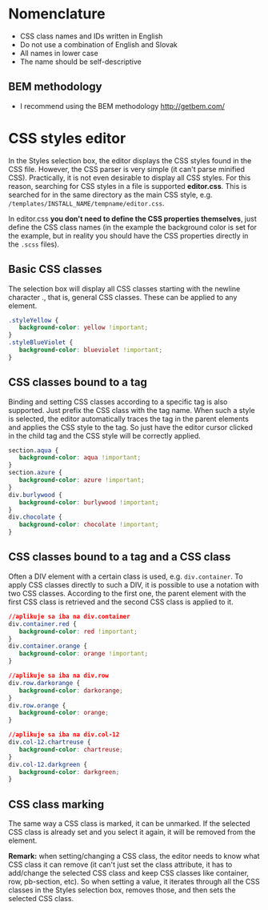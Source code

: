 # Nomenclature

- CSS class names and IDs written in English
- Do not use a combination of English and Slovak
- All names in lower case
- The name should be self-descriptive

## BEM methodology

- I recommend using the BEM methodology http://getbem.com/

# CSS styles editor

In the Styles selection box, the editor displays the CSS styles found in the CSS file. However, the CSS parser is very simple (it can't parse minified CSS). Practically, it is not even desirable to display all CSS styles. For this reason, searching for CSS styles in a file is supported **editor.css**. This is searched for in the same directory as the main CSS style, e.g. `/templates/INSTALL_NAME/tempname/editor.css`.

In editor.css **you don't need to define the CSS properties themselves**, just define the CSS class names (in the example the background color is set for the example, but in reality you should have the CSS properties directly in the `.scss` files).

## Basic CSS classes

The selection box will display all CSS classes starting with the newline character ., that is, general CSS classes. These can be applied to any element.

```css
.styleYellow {
   background-color: yellow !important;
}
.styleBlueViolet {
   background-color: blueviolet !important;
}
```

## CSS classes bound to a tag

Binding and setting CSS classes according to a specific tag is also supported. Just prefix the CSS class with the tag name. When such a style is selected, the editor automatically traces the tag in the parent elements and applies the CSS style to the tag. So just have the editor cursor clicked in the child tag and the CSS style will be correctly applied.

```css
section.aqua {
   background-color: aqua !important;
}
section.azure {
   background-color: azure !important;
}
div.burlywood {
   background-color: burlywood !important;
}
div.chocolate {
   background-color: chocolate !important;
}
```

## CSS classes bound to a tag and a CSS class

Often a DIV element with a certain class is used, e.g. `div.container`. To apply CSS classes directly to such a DIV, it is possible to use a notation with two CSS classes. According to the first one, the parent element with the first CSS class is retrieved and the second CSS class is applied to it.

```css
//aplikuje sa iba na div.container
div.container.red {
   background-color: red !important;
}
div.container.orange {
   background-color: orange !important;
}

//aplikuje sa iba na div.row
div.row.darkorange {
   background-color: darkorange;
}
div.row.orange {
   background-color: orange;
}

//aplikuje sa iba na div.col-12
div.col-12.chartreuse {
   background-color: chartreuse;
}
div.col-12.darkgreen {
   background-color: darkgreen;
}
```

## CSS class marking

The same way a CSS class is marked, it can be unmarked. If the selected CSS class is already set and you select it again, it will be removed from the element.

**Remark:** when setting/changing a CSS class, the editor needs to know what CSS class it can remove (it can't just set the class attribute, it has to add/change the selected CSS class and keep CSS classes like container, row, pb-section, etc). So when setting a value, it iterates through all the CSS classes in the Styles selection box, removes those, and then sets the selected CSS class.
